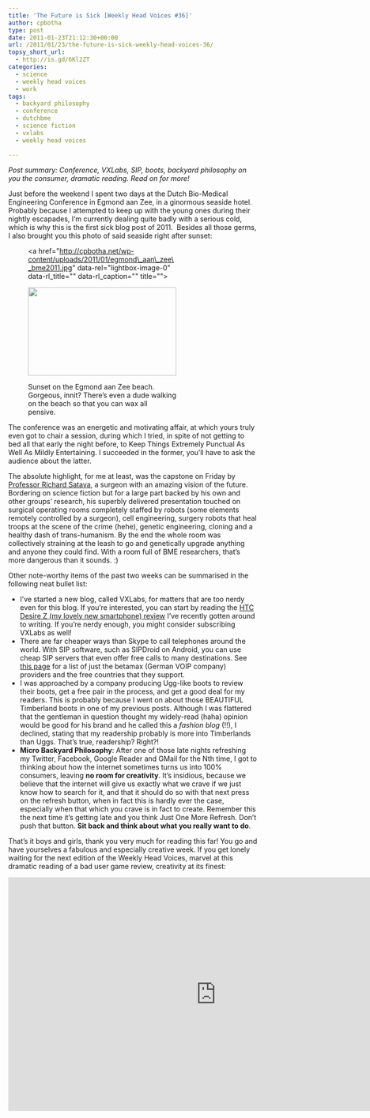 ```yaml
---
title: 'The Future is Sick [Weekly Head Voices #36]'
author: cpbotha
type: post
date: 2011-01-23T21:12:30+00:00
url: /2011/01/23/the-future-is-sick-weekly-head-voices-36/
topsy_short_url:
  - http://is.gd/6Kl2ZT
categories:
  - science
  - weekly head voices
  - work
tags:
  - backyard philosophy
  - conference
  - dutchbme
  - science fiction
  - vxlabs
  - weekly head voices

---
```

_Post summary: Conference, VXLabs, SIP, boots, backyard philosophy on you the consumer, dramatic reading. Read on for more!_

Just before the weekend I spent two days at the Dutch Bio-Medical Engineering Conference in Egmond aan Zee, in a ginormous seaside hotel. Probably because I attempted to keep up with the young ones during their nightly escapades, I&#8217;m currently dealing quite badly with a serious cold, which is why this is the first sick blog post of 2011.  Besides all those germs, I also brought you this photo of said seaside right after sunset:<figure id="attachment_1179" aria-describedby="caption-attachment-1179" style="width: 300px" class="wp-caption aligncenter"><a href="http://cpbotha.net/wp-content/uploads/2011/01/egmond\_aan\_zee\_bme2011.jpg" data-rel="lightbox-image-0" data-rl\_title="" data-rl_caption="" title="">

<img data-attachment-id="1179" data-permalink="https://cpbotha.net/2011/01/23/the-future-is-sick-weekly-head-voices-36/egmond_aan_zee_bme2011/" data-orig-file="https://cpbotha.net/wp-content/uploads/2011/01/egmond_aan_zee_bme2011.jpg" data-orig-size="1024,613" data-comments-opened="1" data-image-meta="{&quot;aperture&quot;:&quot;0&quot;,&quot;credit&quot;:&quot;&quot;,&quot;camera&quot;:&quot;HTC Vision&quot;,&quot;caption&quot;:&quot;&quot;,&quot;created_timestamp&quot;:&quot;1295545704&quot;,&quot;copyright&quot;:&quot;&quot;,&quot;focal_length&quot;:&quot;3.53&quot;,&quot;iso&quot;:&quot;598&quot;,&quot;shutter_speed&quot;:&quot;0&quot;,&quot;title&quot;:&quot;&quot;}" data-image-title="egmond_aan_zee_bme2011" data-image-description="" data-medium-file="https://cpbotha.net/wp-content/uploads/2011/01/egmond_aan_zee_bme2011-300x179.jpg" data-large-file="https://cpbotha.net/wp-content/uploads/2011/01/egmond_aan_zee_bme2011.jpg" class="size-medium wp-image-1179" title="egmond_aan_zee_bme2011" src="http://cpbotha.net/wp-content/uploads/2011/01/egmond_aan_zee_bme2011-300x179.jpg" alt="" width="300" height="179" srcset="https://cpbotha.net/wp-content/uploads/2011/01/egmond_aan_zee_bme2011-300x179.jpg 300w, https://cpbotha.net/wp-content/uploads/2011/01/egmond_aan_zee_bme2011.jpg 1024w" sizes="(max-width: 300px) 85vw, 300px" /></a><figcaption id="caption-attachment-1179" class="wp-caption-text">Sunset on the Egmond aan Zee beach. Gorgeous, innit? There&#8217;s even a dude walking on the beach so that you can wax all pensive.</figcaption></figure> 

The conference was an energetic and motivating affair, at which yours truly even got to chair a session, during which I tried, in spite of not getting to bed all that early the night before, to Keep Things Extremely Punctual As Well As Mildly Entertaining. I succeeded in the former, you&#8217;ll have to ask the audience about the latter.

The absolute highlight, for me at least, was the capstone on Friday by [Professor Richard Satava][1], a surgeon with an amazing vision of the future. Bordering on science fiction but for a large part backed by his own and other groups&#8217; research, his superbly delivered presentation touched on surgical operating rooms completely staffed by robots (some elements remotely controlled by a surgeon), cell engineering, surgery robots that heal troops at the scene of the crime (hehe), genetic engineering, cloning and a healthy dash of trans-humanism. By the end the whole room was collectively straining at the leash to go and genetically upgrade anything and anyone they could find. With a room full of BME researchers, that&#8217;s more dangerous than it sounds. :)

Other note-worthy items of the past two weeks can be summarised in the following neat bullet list:

  * I&#8217;ve started a new blog, called VXLabs, for matters that are too nerdy even for this blog. If you&#8217;re interested, you can start by reading the [HTC Desire Z (my lovely new smartphone) review][2] I&#8217;ve recently gotten around to writing. If you&#8217;re nerdy enough, you might consider subscribing VXLabs as well!
  * There are far cheaper ways than Skype to call telephones around the world. With SIP software, such as SIPDroid on Android, you can use cheap SIP servers that even offer free calls to many destinations. See [this page][3] for a list of just the betamax (German VOIP company) providers and the free countries that they support.
  * I was approached by a company producing Ugg-like boots to review their boots, get a free pair in the process, and get a good deal for my readers. This is probably because I went on about those BEAUTIFUL Timberland boots in one of my previous posts. Although I was flattered that the gentleman in question thought my widely-read (haha) opinion would be good for his brand and he called this a _fashion blog_ (!!), I declined, stating that my readership probably is more into Timberlands than Uggs. That&#8217;s true, readership? Right?!
  * **Micro Backyard Philosophy**: After one of those late nights refreshing my Twitter, Facebook, Google Reader and GMail for the Nth time, I got to thinking about how the internet sometimes turns us into 100% consumers, leaving **no room for creativity**. It&#8217;s insidious, because we believe that the internet will give us exactly what we crave if we just know how to search for it, and that it should do so with that next press on the refresh button, when in fact this is hardly ever the case, especially when that which you crave is in fact to create. Remember this the next time it&#8217;s getting late and you think Just One More Refresh. Don&#8217;t push that button. **Sit back and think about what you really want to do**.

That&#8217;s it boys and girls, thank you very much for reading this far! You go and have yourselves a fabulous and especially creative week. If you get lonely waiting for the next edition of the Weekly Head Voices, marvel at this dramatic reading of a bad user game review, creativity at its finest:

<div class="jetpack-video-wrapper">
  <span class="embed-youtube" style="text-align:center; display: block;"><iframe class='youtube-player' type='text/html' width='840' height='473' src='https://www.youtube.com/embed/4Z2Z23SAFVA?version=3&#038;rel=1&#038;fs=1&#038;autohide=2&#038;showsearch=0&#038;showinfo=1&#038;iv_load_policy=1&#038;wmode=transparent' allowfullscreen='true' style='border:0;'></iframe></span>
</div>

 [1]: https://depts.washington.edu/biointel/ "Prof. Satava's website"
 [2]: http://vxlabs.com/2011/01/22/htc-desire-z-an-in-depth-and-nerdy-review/ "in-depth and nerdy review of the HTC Desire Z at VXLabs"
 [3]: http://www.backsla.sh/betamax "table of betamax providers"